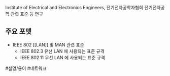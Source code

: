 Institute of Electrical and Electronics Engineers, 전기전자공학자협회
전기전자공학 관련 표준 등 연구

## 주요 포맷
- IEEE 802
	[[LAN]] 및 MAN 관련 표준
	- IEEE 802.3
		유선 LAN 에 사용되는 표준 규격
	- IEEE 802.11
		무선 LAN 에 사용되는 표준 규격

#설명/용어 #네트워크 